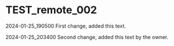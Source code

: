 # TEST_remote_002

2024-01-25_190500
First change, added this text.

2024-01-25_203400
Second change, added this text by the owner.
